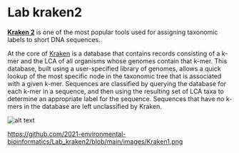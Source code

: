 # Lab kraken2

**[ Kraken 2](https://github.com/DerrickWood/kraken2/wiki/About-Kraken-2)** is one of the most popular tools used for assigning taxonomic labels to short DNA sequences.  

At the core of [Kraken](https://genomebiology.biomedcentral.com/articles/10.1186/gb-2014-15-3-r46) is a database that contains records consisting of a k-mer and the LCA of all organisms whose genomes contain that k-mer. This database, built using a user-specified library of genomes, allows a quick lookup of the most specific node in the taxonomic tree that is associated with a given k-mer. Sequences are classified by querying the database for each k-mer in a sequence, and then using the resulting set of LCA taxa to determine an appropriate label for the sequence. Sequences that have no k-mers in the database are left unclassified by Kraken. 

![alt text](https://genomebiology.biomedcentral.com/articles/10.1186/gb-2014-15-3-r46/figures/1)

https://github.com/2021-environmental-bioinformatics/Lab_kraken2/blob/main/images/Kraken1.png
